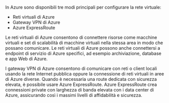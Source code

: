 In Azure sono disponibili tre modi principali per configurare la rete virtuale:

- Reti virtuali di Azure
- Gateway VPN di Azure
- Azure ExpressRoute

Le reti virtuali di Azure consentono di connettere risorse come macchine virtuali e set di scalabilità di macchine virtuali nella stessa area in modo che possano comunicare. Le reti virtuali di Azure possono anche connettersi a endpoint di servizio di Azure specifici, ad esempio archiviazione, database e app Web di Azure.

I gateway VPN di Azure consentono di comunicare con reti o client locali usando la rete Internet pubblica oppure la connessione di reti virtuali in aree di Azure diverse. Quando è necessaria una route dedicata con sicurezza elevata, è possibile usare Azure ExpressRoute. Azure ExpressRoute crea connessioni private con larghezza di banda elevata con i data center di Azure, assicurando così i massimi livelli di affidabilità e sicurezza.
